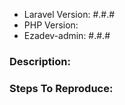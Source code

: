 - Laravel Version: #.#.#
- PHP Version:
- Ezadev-admin: #.#.#

### Description:


### Steps To Reproduce:
